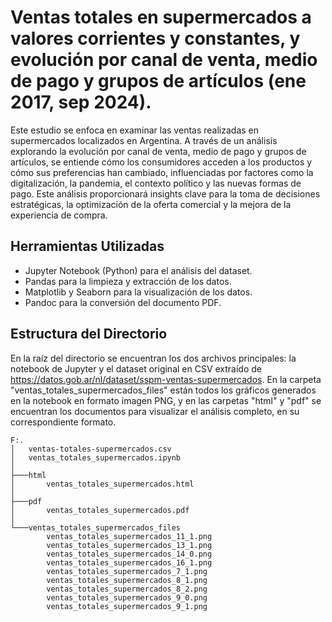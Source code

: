 # Ventas totales en supermercados a valores corrientes y constantes, y evolución por canal de venta, medio de pago y grupos de artículos (ene 2017, sep 2024).

Este estudio se enfoca en examinar las ventas realizadas en supermercados localizados en Argentina. A través de un análisis explorando la evolución por canal de venta, medio de pago y grupos de artículos, se entiende cómo los consumidores acceden a los productos y cómo sus preferencias han cambiado, influenciadas por factores como la digitalización, la pandemia, el contexto político y las nuevas formas de pago. Este análisis proporcionará insights clave para la toma de decisiones estratégicas, la optimización de la oferta comercial y la mejora de la experiencia de compra.

## Herramientas Utilizadas
* Jupyter Notebook (Python) para el análisis del dataset.
* Pandas para la limpieza y extracción de los datos.
* Matplotlib y Seaborn para la visualización de los datos.
* Pandoc para la conversión del documento PDF.

## Estructura del Directorio
En la raíz del directorio se encuentran los dos archivos principales: la notebook de Jupyter y el dataset original en CSV extraído de https://datos.gob.ar/nl/dataset/sspm-ventas-supermercados.
En la carpeta "ventas_totales_supermercados_files" están todos los gráficos generados en la notebook en formato imagen PNG, y en las carpetas "html" y "pdf" se encuentran los documentos para visualizar el análisis completo, en su correspondiente formato.

```
F:.
│   ventas-totales-supermercados.csv
│   ventas_totales_supermercados.ipynb
│   
├───html
│       ventas_totales_supermercados.html
│       
├───pdf
│       ventas_totales_supermercados.pdf
│       
└───ventas_totales_supermercados_files
        ventas_totales_supermercados_11_1.png
        ventas_totales_supermercados_13_1.png
        ventas_totales_supermercados_14_0.png
        ventas_totales_supermercados_16_1.png
        ventas_totales_supermercados_7_1.png
        ventas_totales_supermercados_8_1.png
        ventas_totales_supermercados_8_2.png
        ventas_totales_supermercados_9_0.png
        ventas_totales_supermercados_9_1.png
```
